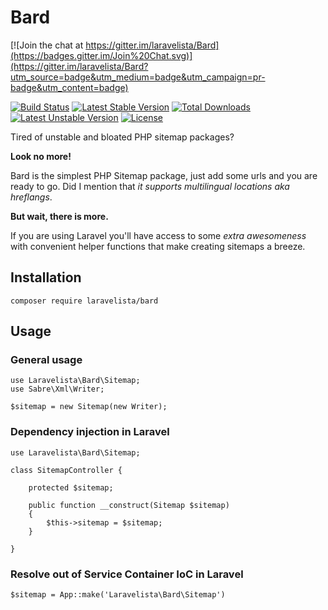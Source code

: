 # Bard

[![Join the chat at https://gitter.im/laravelista/Bard](https://badges.gitter.im/Join%20Chat.svg)](https://gitter.im/laravelista/Bard?utm_source=badge&utm_medium=badge&utm_campaign=pr-badge&utm_content=badge)

[![Build Status](https://travis-ci.org/laravelista/Bard.svg)](https://travis-ci.org/laravelista/Bard) [![Latest Stable Version](https://poser.pugx.org/laravelista/bard/v/stable.svg)](https://packagist.org/packages/laravelista/bard) [![Total Downloads](https://poser.pugx.org/laravelista/bard/downloads.svg)](https://packagist.org/packages/laravelista/bard) [![Latest Unstable Version](https://poser.pugx.org/laravelista/bard/v/unstable.svg)](https://packagist.org/packages/laravelista/bard) [![License](https://poser.pugx.org/laravelista/bard/license.svg)](https://packagist.org/packages/laravelista/bard)

Tired of unstable and bloated PHP sitemap packages?
 
**Look no more!** 

Bard is the simplest PHP Sitemap package, just add some urls and you are ready to go. Did I mention that *it supports multilingual locations aka hreflangs*. 
 
**But wait, there is more.** 
 
If you are using Laravel you'll have access to some *extra awesomeness* with convenient helper functions that make creating sitemaps a breeze.
 
## Installation
 
```
composer require laravelista/bard
```

## Usage

### General usage

```
use Laravelista\Bard\Sitemap;
use Sabre\Xml\Writer;

$sitemap = new Sitemap(new Writer);
```

### Dependency injection in Laravel

```
use Laravelista\Bard\Sitemap;

class SitemapController {

    protected $sitemap;

    public function __construct(Sitemap $sitemap) 
    {
        $this->sitemap = $sitemap;
    }

}
```

### Resolve out of Service Container IoC in Laravel

```
$sitemap = App::make('Laravelista\Bard\Sitemap')
```